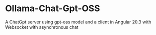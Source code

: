 # Ollama-Chat-Gpt-OSS
A ChatGpt server using gpt-oss model and a client in Angular 20.3 with Websocket with asynchronous chat
